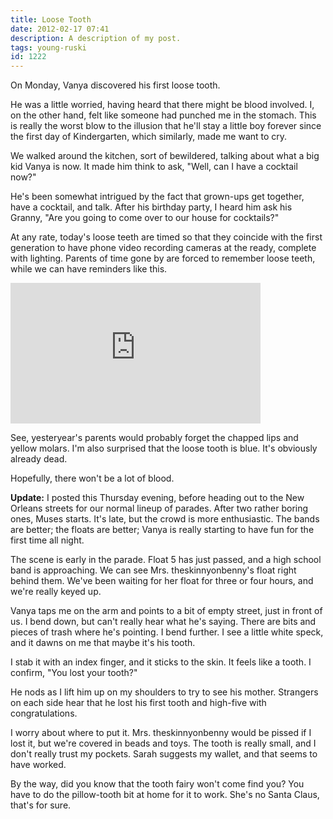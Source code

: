 ```yaml
---
title: Loose Tooth
date: 2012-02-17 07:41
description: A description of my post.
tags: young-ruski
id: 1222
---
```

On Monday, Vanya discovered his first loose tooth.

He was a little worried, having heard that there might be blood involved.  I, on the other hand, felt like someone had punched me in the stomach.  This is really the worst blow to the illusion that he'll stay a little boy forever since the first day of Kindergarten, which similarly, made me want to cry.

We walked around the kitchen, sort of bewildered, talking about what a big kid Vanya is now.  It made him think to ask, "Well, can I have a cocktail now?"

He's been somewhat intrigued by the fact that grown-ups get together, have a cocktail, and talk.  After his birthday party, I heard him ask his Granny, "Are you going to come over to our house for cocktails?"

At any rate, today's loose teeth are timed so that they coincide with the first generation to have phone video recording cameras at the ready, complete with lighting.  Parents of time gone by are forced to remember loose teeth, while we can have reminders like this.

<iframe src="http://player.vimeo.com/video/36880838?title=0&amp;byline=0&amp;portrait=0&amp;color=66698" width="400" height="225" frameborder="0" webkitAllowFullScreen mozallowfullscreen allowFullScreen></iframe>

See, yesteryear's parents would probably forget the chapped lips and yellow molars.  I'm also surprised that the loose tooth is blue.  It's obviously already dead.

Hopefully, there won't be a lot of blood.

<b>Update:</b>  I posted this Thursday evening, before heading out to the New Orleans streets for our normal lineup of parades.  After two rather boring ones, Muses starts.  It's late, but the crowd is more enthusiastic.  The bands are better; the floats are better; Vanya is really starting to have fun for the first time all night.

The scene is early in the parade.  Float 5 has just passed, and a high school band is approaching.  We can see Mrs. theskinnyonbenny's float right behind them.  We've been waiting for her float for three or four hours, and we're really keyed up.

Vanya taps me on the arm and points to a bit of empty street, just in front of us.  I bend down, but can't really hear what he's saying.  There are bits and pieces of trash where he's pointing.  I bend further.  I see a little white speck, and it dawns on me that maybe it's his tooth.

I stab it with an index finger, and it sticks to the skin.  It feels like a tooth.  I confirm, "You lost your tooth?"

He nods as I lift him up on my shoulders to try to see his mother.  Strangers on each side hear that he lost his first tooth and high-five with congratulations.

I worry about where to put it.  Mrs. theskinnyonbenny would be pissed if I lost it, but we're covered in beads and toys.  The tooth is really small, and I don't really trust my pockets.  Sarah suggests my wallet, and that seems to have worked.

By the way, did you know that the tooth fairy won't come find you?  You have to do the pillow-tooth bit at home for it to work.  She's no Santa Claus, that's for sure.